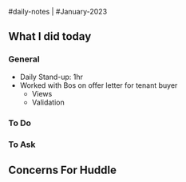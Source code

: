 #daily-notes | #January-2023

## What I did today


### General

- Daily Stand-up: 1hr
- Worked with Bos on offer letter for tenant buyer
	- Views
	- Validation

### To Do


### To Ask


## Concerns For Huddle

